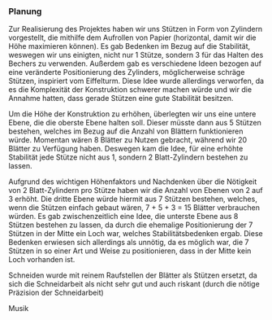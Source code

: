 ### Planung
Zur Realisierung des Projektes haben wir uns Stützen in Form von Zylindern vorgestellt, die mithilfe dem Aufrollen von Papier (horizontal, damit wir die Höhe maximieren können). 
Es gab Bedenken im Bezug auf die Stabilität, weswegen wir uns einigten, nicht nur 1 Stütze, sondern 3 für das Halten des Bechers zu verwenden. Außerdem gab es verschiedene Ideen bezogen auf eine veränderte Positionierung des Zylinders, möglicherweise schräge Stützen, inspiriert vom Eiffelturm. Diese Idee wurde allerdings verworfen, da es die Komplexität der Konstruktion schwerer machen würde und wir die Annahme hatten, dass gerade Stützen eine gute Stabilität besitzen.

Um die Höhe der Konstruktion zu erhöhen, überlegten wir uns eine untere Ebene, die die oberste Ebene halten soll. Dieser müsste dann aus 5 Stützen bestehen, welches im Bezug auf die Anzahl von Blättern funktionieren würde. Momentan wären 8 Blätter zu Nutzen gebracht, während wir 20 Blätter zu Verfügung haben. Deswegen kam die Idee, für eine erhöhte Stabilität jede Stütze nicht aus 1, sondern 2 Blatt-Zylindern bestehen zu lassen.

Aufgrund des wichtigen Höhenfaktors und Nachdenken über die Nötigkeit von 2 Blatt-Zylindern pro Stütze haben wir die Anzahl von Ebenen von 2 auf 3 erhöht. Die dritte Ebene würde hiermit aus 7 Stützen bestehen, welches, wenn die Stützen einfach gebaut wären, 7 + 5 + 3 = 15 Blätter verbrauchen würden. Es gab zwischenzeitlich eine Idee, die unterste Ebene aus 8 Stützen bestehen zu lassen, da durch die ehemalige Positionierung der 7 Stützen in der Mitte ein Loch war, welches Stabilitätsbedenken ergab. Diese Bedenken erwiesen sich allerdings als unnötig, da es möglich war, die 7 Stützen in so einer Art und Weise zu positionieren, dass in der Mitte kein Loch vorhanden ist.

Schneiden wurde mit reinem Raufstellen der Blätter als Stützen ersetzt, da sich die Schneidarbeit als nicht sehr gut und auch riskant (durch die nötige Präzision der Schneidarbeit)

Musik